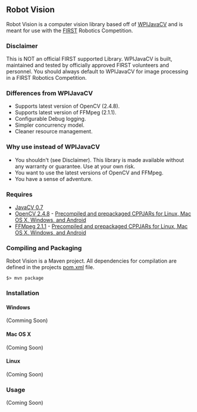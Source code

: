 ## Robot Vision

Robot Vision is a computer vision library based off of [WPIJavaCV](http://firstforge.wpi.edu/integration/viewcvs/viewcvs.cgi/trunk/WPIJavaCV/?root=smart_dashboard&system=exsy1002) and is meant for use with the [FIRST](http://www.usfirst.org) Robotics Competition.

### Disclaimer

This is NOT an official FIRST supported Library.  WPIJavaCV is built, maintained and tested by officially approved FIRST volunteers and personnel.  You should always default to WPIJavaCV for image processing in a FIRST Robotics Competition.

### Differences from WPIJavaCV

* Supports latest version of OpenCV (2.4.8).
* Supports latest version of FFMpeg (2.1.1).
* Configurable Debug logging.
* Simpler concurrency model.
* Cleaner resource management.

### Why use instead of WPIJavaCV

* You shouldn't (see Disclaimer).  This library is made available without any warranty or guarantee.  Use at your own risk.
* You want to use the latest versions of OpenCV and FFMpeg.
* You have a sense of adventure.

### Requires

* [JavaCV 0.7](https://code.google.com/p/javacv/)
* [OpenCV 2.4.8](http://sourceforge.net/projects/opencvlibrary/files/) - [Precompiled and prepackaged CPPJARs for Linux, Mac OS X, Windows, and Android](http://code.google.com/p/javacv/downloads/list)
* [FFMpeg 2.1.1](http://ffmpeg.org/download.html) - [Precompiled and prepackaged CPPJARs for Linux, Mac OS X, Windows, and Android](http://code.google.com/p/javacv/downloads/list)

### Compiling and Packaging

Robot Vision is a Maven project.  All dependencies for compilation are defined in the projects [pom.xml](pom.xml) file.

```
$> mvn package
```

### Installation

#### Windows

(Comming Soon)

#### Mac OS X

(Coming Soon)

#### Linux

(Coming Soon)

### Usage

(Coming Soon)
